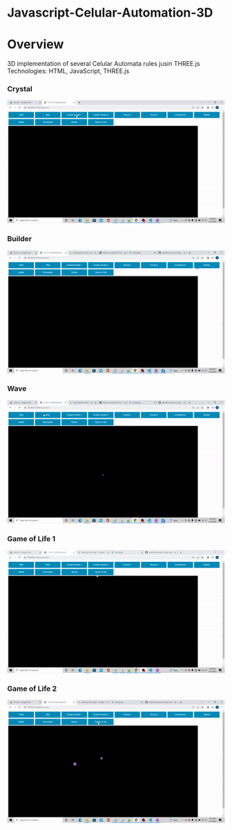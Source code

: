 # Javascript-Celular-Automation-3D

# Overview
3D implementation of several Celular Automata rules jusin THREE.js <br/>
Technologies: HTML, JavaScript, THREE.js <br/>
### Crystal
![](gifs/cry.gif)
### Builder
![](gifs/build.gif)
### Wave
![](gifs/wave.gif)
### Game of Life 1
![](gifs/game1.gif)
### Game of Life 2
![](gifs/game2.gif) 
